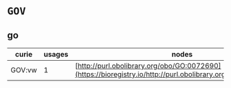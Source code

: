 # `GOV`

## go

| curie   |   usages | nodes                                                                                                         |
|---------|----------|---------------------------------------------------------------------------------------------------------------|
| GOV:vw  |        1 | [http://purl.obolibrary.org/obo/GO:0072690](https://bioregistry.io/http://purl.obolibrary.org/obo/GO:0072690) |
